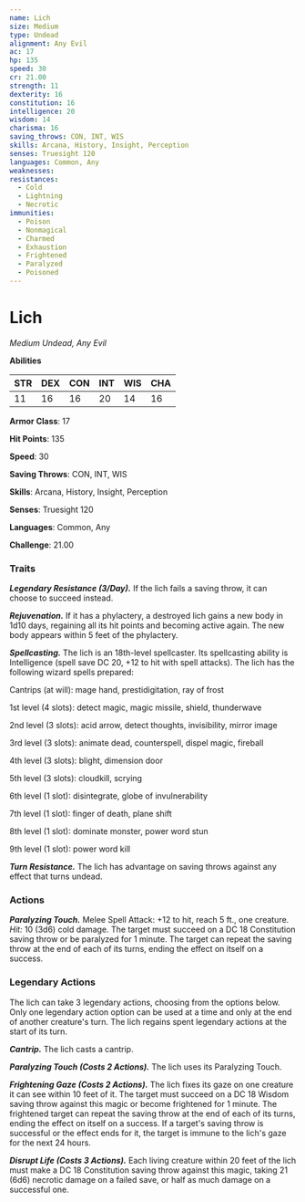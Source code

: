```yaml
---
name: Lich
size: Medium
type: Undead
alignment: Any Evil
ac: 17
hp: 135
speed: 30
cr: 21.00
strength: 11
dexterity: 16
constitution: 16
intelligence: 20
wisdom: 14
charisma: 16
saving_throws: CON, INT, WIS
skills: Arcana, History, Insight, Perception
senses: Truesight 120
languages: Common, Any
weaknesses:
resistances:
  - Cold
  - Lightning
  - Necrotic
immunities:
  - Poison
  - Nonmagical
  - Charmed
  - Exhaustion
  - Frightened
  - Paralyzed
  - Poisoned
---
```


# Lich

*Medium Undead, Any Evil*

**Abilities**

| STR | DEX | CON | INT | WIS | CHA |
| --- | --- | --- | --- | --- | --- |
| 11 | 16 | 16 | 20 | 14 | 16 |

**Armor Class**: 17

**Hit Points**: 135

**Speed**: 30

**Saving Throws**: CON, INT, WIS

**Skills**: Arcana, History, Insight, Perception

**Senses**: Truesight 120

**Languages**: Common, Any

**Challenge**: 21.00


### Traits
***Legendary Resistance (3/Day).*** If the lich fails a saving throw, it can choose to succeed instead. 

***Rejuvenation.*** If it has a phylactery, a destroyed lich gains a new body in 1d10 days, regaining all its hit points and becoming active again. The new body appears within 5 feet of the phylactery. 

***Spellcasting.*** The lich is an 18th-level spellcaster. Its spellcasting ability is Intelligence (spell save DC 20, +12 to hit with spell attacks). The lich has the following wizard spells prepared: 

Cantrips (at will): mage hand, prestidigitation, ray of frost 

1st level (4 slots): detect magic, magic missile, shield, thunderwave 

2nd level (3 slots): acid arrow, detect thoughts, invisibility, mirror image 

3rd level (3 slots): animate dead, counterspell, dispel magic, fireball 

4th level (3 slots): blight, dimension door 

5th level (3 slots): cloudkill, scrying 

6th level (1 slot): disintegrate, globe of invulnerability 

7th level (1 slot): finger of death, plane shift 

8th level (1 slot): dominate monster, power word stun 

9th level (1 slot): power word kill 

***Turn Resistance.*** The lich has advantage on saving throws against any effect that turns undead.

### Actions
***Paralyzing Touch.*** Melee Spell Attack: +12 to hit, reach 5 ft., one creature. *Hit:* 10 (3d6) cold damage. The target must succeed on a DC 18 Constitution saving throw or be paralyzed for 1 minute. The target can repeat the saving throw at the end of each of its turns, ending the effect on itself on a success.

### Legendary Actions
The lich can take 3 legendary actions, choosing from the options below. Only one legendary action option can be used at a time and only at the end of another creature's turn. The lich regains spent legendary actions at the start of its turn. 

***Cantrip.*** The lich casts a cantrip. 

***Paralyzing Touch (Costs 2 Actions).*** The lich uses its Paralyzing Touch. 

***Frightening Gaze (Costs 2 Actions).*** The lich fixes its gaze on one creature it can see within 10 feet of it. The target must succeed on a DC 18 Wisdom saving throw against this magic or become frightened for 1 minute. The frightened target can repeat the saving throw at the end of each of its turns, ending the effect on itself on a success. If a target's saving throw is successful or the effect ends for it, the target is immune to the lich's gaze for the next 24 hours. 

***Disrupt Life (Costs 3 Actions).*** Each living creature within 20 feet of the lich must make a DC 18 Constitution saving throw against this magic, taking 21 (6d6) necrotic damage on a failed save, or half as much damage on a successful one.
